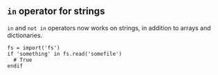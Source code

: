 ## `in` operator for strings

`in` and `not in` operators now works on strings, in addition to arrays and
dictionaries.

```
fs = import('fs')
if 'something' in fs.read('somefile')
  # True
endif
```
